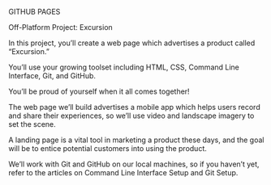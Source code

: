 GITHUB PAGES

Off-Platform Project: Excursion

In this project, you’ll create a web page which advertises a product called “Excursion.”

You’ll use your growing toolset including HTML, CSS, Command Line Interface, Git, and GitHub.

You’ll be proud of yourself when it all comes together!

The web page we’ll build advertises a mobile app which helps users record and share their
experiences, so we’ll use video and landscape imagery to set the scene.

A landing page is a vital tool in marketing a product these days, and the goal will be to
entice potential customers into using the product.

We’ll work with Git and GitHub on our local machines, so if you haven’t yet, refer to
the articles on Command Line Interface Setup and Git Setup.

